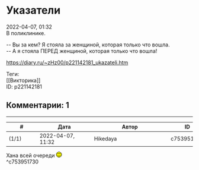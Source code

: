 Указатели
=========

  
2022-04-07, 01:32  
 В поликлинике.   
   
 -- Вы за кем? Я стояла за женщиной, которая только что вошла.   
 -- А я стояла ПЕРЕД женщиной, которая только что вошла!   
  
<https://diary.ru/~zHz00/p221142181_ukazateli.htm>  
  
Теги:  
[[Викторика]]  
ID: p221142181  


Комментарии: 1
--------------

  


---



|         #         |              Дата              |                     Автор                     |           ID           |
| --- | --- | --- | --- |
| (1/1) | 2022-04-07, 11:32 | Hikedaya | c753951730 |

  
 Хана всей очереди ![:)](pics/3.gif)   
 ^c753951730